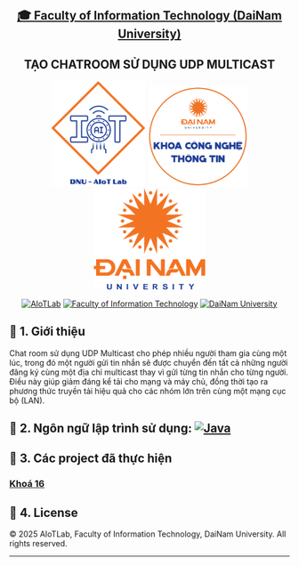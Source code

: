 <h2 align="center">
    <a href="https://dainam.edu.vn/vi/khoa-cong-nghe-thong-tin">
    🎓 Faculty of Information Technology (DaiNam University)
    </a>
</h2>
<h2 align="center">
   TẠO CHATROOM SỬ DỤNG UDP MULTICAST
</h2>
<div align="center">
    <p align="center">
        <img src="docs/aiotlab_logo.png" alt="AIoTLab Logo" width="170"/>
        <img src="docs/fitdnu_logo.png" alt="AIoTLab Logo" width="180"/>
        <img src="docs/dnu_logo.png" alt="DaiNam University Logo" width="200"/>
    </p>

[![AIoTLab](https://img.shields.io/badge/AIoTLab-green?style=for-the-badge)](https://www.facebook.com/DNUAIoTLab)
[![Faculty of Information Technology](https://img.shields.io/badge/Faculty%20of%20Information%20Technology-blue?style=for-the-badge)](https://dainam.edu.vn/vi/khoa-cong-nghe-thong-tin)
[![DaiNam University](https://img.shields.io/badge/DaiNam%20University-orange?style=for-the-badge)](https://dainam.edu.vn)

</div>

## 📖 1. Giới thiệu
Chat room sử dụng UDP Multicast cho phép nhiều người tham gia cùng một lúc, trong đó một người gửi tin nhắn sẽ được chuyển đến tất cả những người đăng ký cùng một địa chỉ multicast thay vì gửi từng tin nhắn cho từng người. Điều này giúp giảm đáng kể tải cho mạng và máy chủ, đồng thời tạo ra phương thức truyền tải hiệu quả cho các nhóm lớn trên cùng một mạng cục bộ (LAN). 

## 🔧 2. Ngôn ngữ lập trình sử dụng: [![Java](https://img.shields.io/badge/Java-007396?style=for-the-badge&logo=java&logoColor=white)](https://www.java.com/)

## 🚀 3. Các project đã thực hiện

### [Khoá 16](./docs/projects/K16/README.md)

## 📝 4. License

© 2025 AIoTLab, Faculty of Information Technology, DaiNam University. All rights reserved.

---